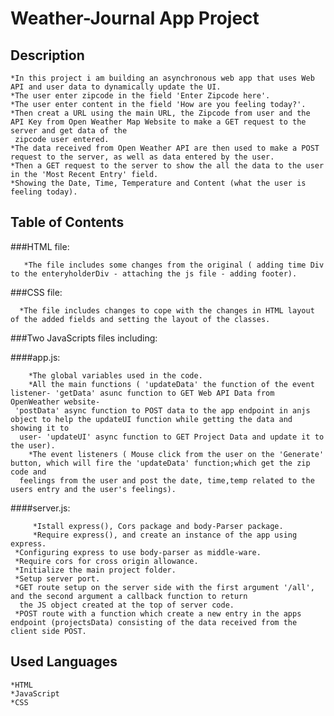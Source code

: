 # Weather-Journal App Project

## Description
    *In this project i am building an asynchronous web app that uses Web API and user data to dynamically update the UI.
    *The user enter zipcode in the field 'Enter Zipcode here'.
    *The user enter content in the field 'How are you feeling today?'.
    *Then creat a URL using the main URL, the Zipcode from user and the API Key from Open Weather Map Website to make a GET request to the server and get data of the 
     zipcode user entered.
    *The data received from Open Weather API are then used to make a POST request to the server, as well as data entered by the user.
    *Then a GET request to the server to show the all the data to the user in the 'Most Recent Entry' field.
    *Showing the Date, Time, Temperature and Content (what the user is feeling today).
  
  
## Table of Contents

   ###HTML file:
   
       *The file includes some changes from the original ( adding time Div to the enteryholderDiv - attaching the js file - adding footer).
       
   ###CSS file:
   
      *The file includes changes to cope with the changes in HTML layout of the added fields and setting the layout of the classes.
      
   ###Two JavaScripts files including:
   
   ####app.js:
     
        *The global variables used in the code.
        *All the main functions ( 'updateData' the function of the event listener- 'getData' asunc function to GET Web API Data from OpenWeather website- 
	 'postData' async function to POST data to the app endpoint in anjs object to help the updateUI function while getting the data and showing it to 
	  user- 'updateUI' async function to GET Project Data and update it to the user).
        *The event listeners ( Mouse click from the user on the 'Generate' button, which will fire the 'updateData' function;which get the zip code and
	  feelings from the user and post the date, time,temp related to the users entry and the user's feelings).
	 
   ####server.js:
   
         *Istall express(), Cors package and body-Parser package.
         *Require express(), and create an instance of the app using express.
	 *Configuring express to use body-parser as middle-ware.
	 *Require cors for cross origin allowance.
	 *Initialize the main project folder.
	 *Setup server port.
	 *GET route setup on the server side with the first argument '/all', and the second argument a callback function to return 
	  the JS object created at the top of server code.
	 *POST route with a function which create a new entry in the apps endpoint (projectsData) consisting of the data received from the client side POST.
	 
     

## Used Languages
    *HTML
    *JavaScript
    *CSS
    

	   
